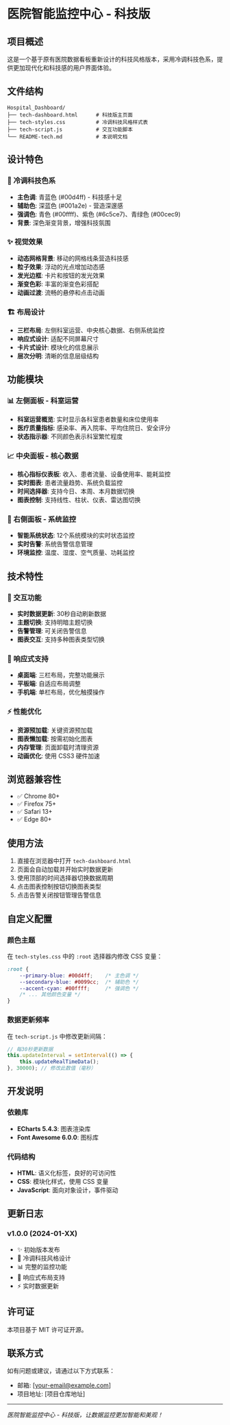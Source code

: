 # 医院智能监控中心 - 科技版

## 项目概述

这是一个基于原有医院数据看板重新设计的科技风格版本，采用冷调科技色系，提供更加现代化和科技感的用户界面体验。

## 文件结构

```
Hospital_Dashboard/
├── tech-dashboard.html      # 科技版主页面
├── tech-styles.css          # 冷调科技风格样式表
├── tech-script.js           # 交互功能脚本
└── README-tech.md           # 本说明文档
```

## 设计特色

### 🎨 冷调科技色系
- **主色调**: 青蓝色 (#00d4ff) - 科技感十足
- **辅助色**: 深蓝色 (#001a2e) - 营造深邃感
- **强调色**: 青色 (#00ffff)、紫色 (#6c5ce7)、青绿色 (#00cec9)
- **背景**: 深色渐变背景，增强科技氛围

### ✨ 视觉效果
- **动态网格背景**: 移动的网格线条营造科技感
- **粒子效果**: 浮动的光点增加动态感
- **发光边框**: 卡片和按钮的发光效果
- **渐变色彩**: 丰富的渐变色彩搭配
- **动画过渡**: 流畅的悬停和点击动画

### 🏗️ 布局设计
- **三栏布局**: 左侧科室运营、中央核心数据、右侧系统监控
- **响应式设计**: 适配不同屏幕尺寸
- **卡片式设计**: 模块化的信息展示
- **层次分明**: 清晰的信息层级结构

## 功能模块

### 📊 左侧面板 - 科室运营
- **科室运营概览**: 实时显示各科室患者数量和床位使用率
- **医疗质量指标**: 感染率、再入院率、平均住院日、安全评分
- **状态指示器**: 不同颜色表示科室繁忙程度

### 📈 中央面板 - 核心数据
- **核心指标仪表板**: 收入、患者流量、设备使用率、能耗监控
- **实时图表**: 患者流量趋势、系统负载监控
- **时间选择器**: 支持今日、本周、本月数据切换
- **图表控制**: 支持线性、柱状、仪表、雷达图切换

### 🔧 右侧面板 - 系统监控
- **智能系统状态**: 12个系统模块的实时状态监控
- **实时告警**: 系统告警信息管理
- **环境监控**: 温度、湿度、空气质量、功耗监控

## 技术特性

### 🎯 交互功能
- **实时数据更新**: 30秒自动刷新数据
- **主题切换**: 支持明暗主题切换
- **告警管理**: 可关闭告警信息
- **图表交互**: 支持多种图表类型切换

### 📱 响应式支持
- **桌面端**: 三栏布局，完整功能展示
- **平板端**: 自适应布局调整
- **手机端**: 单栏布局，优化触摸操作

### ⚡ 性能优化
- **资源预加载**: 关键资源预加载
- **图表懒加载**: 按需初始化图表
- **内存管理**: 页面卸载时清理资源
- **动画优化**: 使用 CSS3 硬件加速

## 浏览器兼容性

- ✅ Chrome 80+
- ✅ Firefox 75+
- ✅ Safari 13+
- ✅ Edge 80+

## 使用方法

1. 直接在浏览器中打开 `tech-dashboard.html`
2. 页面会自动加载并开始实时数据更新
3. 使用顶部的时间选择器切换数据周期
4. 点击图表控制按钮切换图表类型
5. 点击告警关闭按钮管理告警信息

## 自定义配置

### 颜色主题
在 `tech-styles.css` 中的 `:root` 选择器内修改 CSS 变量：

```css
:root {
    --primary-blue: #00d4ff;    /* 主色调 */
    --secondary-blue: #0099cc;  /* 辅助色 */
    --accent-cyan: #00ffff;     /* 强调色 */
    /* ... 其他颜色变量 */
}
```

### 数据更新频率
在 `tech-script.js` 中修改更新间隔：

```javascript
// 每30秒更新数据
this.updateInterval = setInterval(() => {
    this.updateRealTimeData();
}, 30000); // 修改此数值（毫秒）
```

## 开发说明

### 依赖库
- **ECharts 5.4.3**: 图表渲染库
- **Font Awesome 6.0.0**: 图标库

### 代码结构
- **HTML**: 语义化标签，良好的可访问性
- **CSS**: 模块化样式，使用 CSS 变量
- **JavaScript**: 面向对象设计，事件驱动

## 更新日志

### v1.0.0 (2024-01-XX)
- ✨ 初始版本发布
- 🎨 冷调科技风格设计
- 📊 完整的监控功能
- 📱 响应式布局支持
- ⚡ 实时数据更新

## 许可证

本项目基于 MIT 许可证开源。

## 联系方式

如有问题或建议，请通过以下方式联系：
- 邮箱: [your-email@example.com]
- 项目地址: [项目仓库地址]

---

*医院智能监控中心 - 科技版，让数据监控更加智能和美观！*
